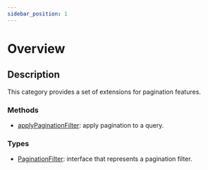 ```yaml
---
sidebar_position: 1
---
```


# Overview

## Description

This category provides a set of extensions for pagination features.

### Methods
- [applyPaginationFilter](./applyPaginationFilter): apply pagination to a query.

### Types
- [PaginationFilter](./types/PaginationFilter): interface that represents a pagination filter.
